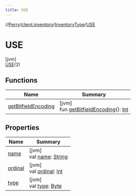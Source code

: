 ```yaml
---
title: USE
---
```

//[Perry](../../../../index.html)/[client.inventory](../../index.html)/[InventoryType](../index.html)/[USE](index.html)



# USE



[jvm]\
[USE](index.html)(2)



## Functions


| Name | Summary |
|---|---|
| [getBitfieldEncoding](../get-bitfield-encoding.html) | [jvm]<br>fun [getBitfieldEncoding](../get-bitfield-encoding.html)(): [Int](https://kotlinlang.org/api/latest/jvm/stdlib/kotlin/-int/index.html) |


## Properties


| Name | Summary |
|---|---|
| [name](name.html) | [jvm]<br>val [name](name.html): [String](https://kotlinlang.org/api/latest/jvm/stdlib/kotlin/-string/index.html) |
| [ordinal](ordinal.html) | [jvm]<br>val [ordinal](ordinal.html): [Int](https://kotlinlang.org/api/latest/jvm/stdlib/kotlin/-int/index.html) |
| [type](type.html) | [jvm]<br>val [type](type.html): [Byte](https://kotlinlang.org/api/latest/jvm/stdlib/kotlin/-byte/index.html) |

